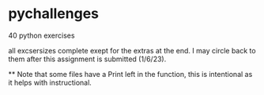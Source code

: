 # pychallenges
40 python exercises 

all excsersizes complete exept for the extras at the end. I may circle back to them after this assignment is submitted (1/6/23).

** Note that some files have a Print left in the function, this is intentional as it helps with instructional. 

